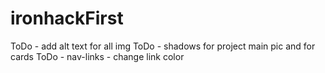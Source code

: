 # ironhackFirst

ToDo - add alt text for all img
ToDo - shadows for project main pic and for cards
ToDo - nav-links - change link color
